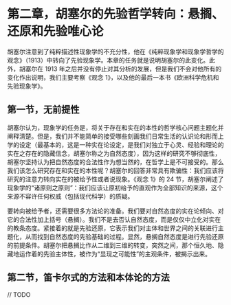 # 第二章，胡塞尔的先验哲学转向：悬搁、还原和先验唯心论

胡塞尔注意到了纯粹描述性现象学的不充分性，他在《纯粹现象学和现象学哲学的观念》（1913）中转向了先验现象学。本章的任务就是说明胡塞尔的此变化。此外，胡塞尔在 1913 年之后并没有停止对其分析的发展，但是我们不会对他所有的变化作出说明，我们主要考察《观念 1》，以及他的最后一本书《欧洲科学危机和先验现象学》。

## 第一节，无前提性

胡塞尔认为，现象学的任务是，将关于存在和实在的本性的哲学核心问题主题化并阐释清楚。但是，我们并不能简单的接受哪些刻画我们日常生活的认识论和形而上学的设定（最基本的，这是一种实在论设定，是我们对独立于心灵、经验和理论的实在之存在的隐藏信念，胡塞尔称之为自然态度），因为这样的研究不够彻底性，胡塞尔坚持认为把自然态度的合法性作为想当然的，在哲学上是不可接受的。那么我们该怎么研究存在和实在的本性呢？胡塞尔的回答非常具有欺骗性：我们应该将研究的注意力转向实在的被给予性或者说现象。《观念 1》的 24 节，胡塞尔阐述了现象学的“诸原则之原则”：我们应该让原初给予的直观作为全部知识的来源，这个来源不容许任何权威（包括现代科学）的质疑。


要转向被给予者，还需要很多方法论的准备。我们要对自然态度的实在论倾向、对它的合法性加上括号（悬搁）。我们不是去否认自然态度，而是仅仅中立化对实在的教条态度。紧接着的就是先验还原，它表示我们对主体和世界之间的关联进行主题化，从而找到自然态度的先验基础的过程。显然，悬搁自然态度是进行先验还原的前提条件。胡塞尔把悬搁比作从二维到三维的转变，突然之间，那个恒久地、隐藏地运作着的先验主体性，被作为“显现之可能性”的主观条件，被揭示出来。

## 第二节，笛卡尔式的方法和本体论的方法

// TODO




